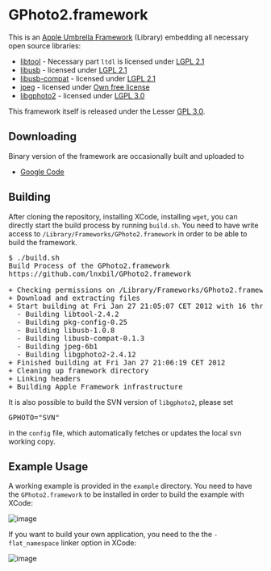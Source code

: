 # GPhoto2.framework

This is an [Apple Umbrella Framework](http://support.apple.com/kb/TA25631?viewlocale=en_US) (Library) embedding all necessary open source libraries:

* [libtool](http://www.gnu.org/software/libtool/) - Necessary part `ltdl` is licensed under [LGPL 2.1](http://www.gnu.org/licenses/old-licenses/lgpl-2.1.html)
* [libusb](http://www.libusb.org/) - licensed under [LGPL 2.1](http://www.gnu.org/licenses/old-licenses/lgpl-2.1.html)
* [libusb-compat](http://www.libusb.org/) - licensed under [LGPL 2.1](http://www.gnu.org/licenses/old-licenses/lgpl-2.1.html)
* [jpeg](http://www.ijg.org/) - licensed under [Own free license](http://xstandard.com/1D1B6C13-7BB6-4FA8-A1F9-EC1E32577D26/license-ijg.txt)
* [libgphoto2](http://www.gphoto.org/) - licensed under [LGPL 3.0](http://www.gnu.org/copyleft/lesser.html)

This framework itself is released under the Lesser [GPL 3.0](http://www.gnu.org/copyleft/).


## Downloading
Binary version of the framework are occasionally built and uploaded to

* [Google Code](http://code.google.com/p/gphoto2-framework/downloads/list)


## Building
After cloning the repository, installing XCode, installing `wget`, you can directly start the build process by running `build.sh`. You need to have write access to `/Library/Frameworks/GPhoto2.framework` in order to be able to build the framework.
<pre>
$ ./build.sh
Build Process of the GPhoto2.framework
https://github.com/lnxbil/GPhoto2.framework

+ Checking permissions on /Library/Frameworks/GPhoto2.framework
+ Download and extracting files
+ Start building at Fri Jan 27 21:05:07 CET 2012 with 16 threads
  - Building libtool-2.4.2
  - Building pkg-config-0.25
  - Building libusb-1.0.8
  - Building libusb-compat-0.1.3
  - Building jpeg-6b1
  - Building libgphoto2-2.4.12
+ Finished building at Fri Jan 27 21:06:19 CET 2012
+ Cleaning up framework directory
+ Linking headers
+ Building Apple Framework infrastructure
</pre>

It is also possible to build the SVN version of `libgphoto2`, please set
<pre>
GPHOTO="SVN"
</pre>
in the `config` file, which automatically fetches or updates the local svn working copy.

## Example Usage
A working example is provided in the `example` directory. You need to have the `GPhoto2.framework` to be installed in order to build the example with XCode:

![image](https://github.com/lnxbil/GPhoto2.framework/raw/master/example/doc/app.png)

If you want to build your own application, you need to the the `-flat_namespace` linker option in XCode:

![image](https://github.com/lnxbil/GPhoto2.framework/raw/master/example/doc/flat_namespace.png)
